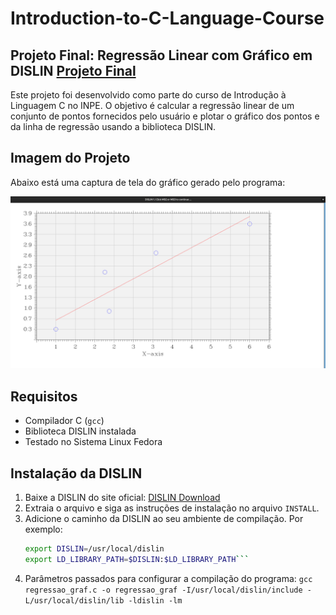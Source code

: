 # Introduction-to-C-Language-Course
## Projeto Final: Regressão Linear com Gráfico em DISLIN [Projeto Final](https://github.com/CesarAugusto88/Introduction-to-C-Language-Course/blob/main/projeto_final)

Este projeto foi desenvolvido como parte do curso de Introdução à Linguagem C no INPE. O objetivo é calcular a regressão linear de um conjunto de pontos fornecidos pelo usuário e plotar o gráfico dos pontos e da linha de regressão usando a biblioteca DISLIN.

## Imagem do Projeto

Abaixo está uma captura de tela do gráfico gerado pelo programa:

![Gráfico de Regressão Linear](https://github.com/CesarAugusto88/Introduction-to-C-Language-Course/blob/main/projeto_final/regression_dislin.png)

## Requisitos

- Compilador C (`gcc`)
- Biblioteca DISLIN instalada
- Testado no Sistema Linux Fedora

## Instalação da DISLIN

1. Baixe a DISLIN do site oficial: [DISLIN Download](https://www.dislin.de/)
2. Extraia o arquivo e siga as instruções de instalação no arquivo `INSTALL`.
3. Adicione o caminho da DISLIN ao seu ambiente de compilação. Por exemplo:
   ```bash
   export DISLIN=/usr/local/dislin
   export LD_LIBRARY_PATH=$DISLIN:$LD_LIBRARY_PATH```
4. Parâmetros passados para configurar a compilação do programa:
   ``` gcc regressao_graf.c -o regressao_graf -I/usr/local/dislin/include -L/usr/local/dislin/lib -ldislin -lm ```
